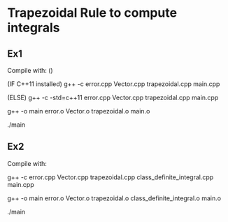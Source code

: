 # Trapezoidal Rule to compute integrals

## Ex1
Compile with: ()

(IF C++11 installed)
g++ -c error.cpp Vector.cpp trapezoidal.cpp main.cpp

(ELSE)
g++ -c -std=c++11 error.cpp Vector.cpp trapezoidal.cpp main.cpp

g++ -o main error.o Vector.o trapezoidal.o main.o

./main

## Ex2
Compile with:

g++ -c error.cpp Vector.cpp trapezoidal.cpp class_definite_integral.cpp main.cpp

g++ -o main error.o Vector.o trapezoidal.o class_definite_integral.o main.o

./main
